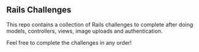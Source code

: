 ## Rails Challenges

This repo contains a collection of Rails challenges to complete after doing models, controllers, views, image uploads and authentication.

Feel free to complete the challenges in any order!